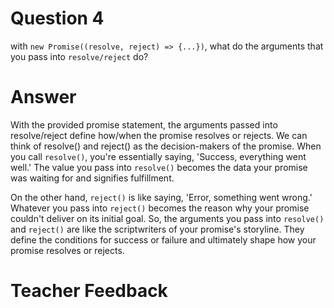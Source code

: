 # Question 4
with `new Promise((resolve, reject) => {...})`, what do the arguments that you pass into `resolve/reject` do?

# Answer
With the provided promise statement, the arguments passed into resolve/reject define how/when the promise resolves or rejects. We can think of resolve() and reject() as the decision-makers of the promise. When you call `resolve()`, you're essentially saying, 'Success, everything went well.' The value you pass into `resolve()` becomes the data your promise was waiting for and signifies fulfillment.

On the other hand, `reject()` is like saying, 'Error, something went wrong.' Whatever you pass into `reject()` becomes the reason why your promise couldn't deliver on its initial goal. So, the arguments you pass into `resolve()` and `reject()` are like the scriptwriters of your promise's storyline. They define the conditions for success or failure and ultimately shape how your promise resolves or rejects.

# Teacher Feedback